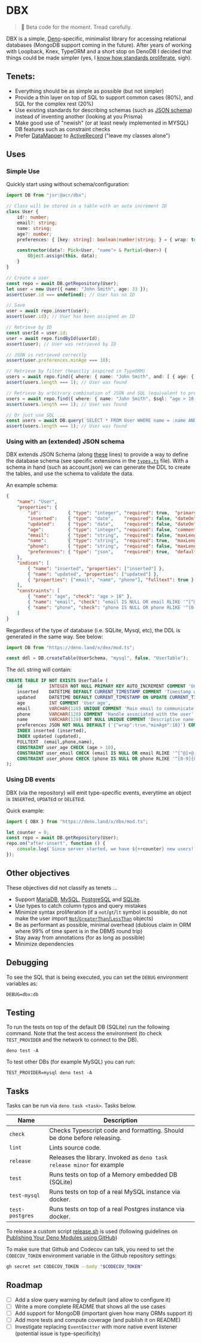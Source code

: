 # DBX

> 🚧 Beta code for the moment. Tread carefully.

DBX is a simple, [Deno](https://deno.land/)-specific, minimalist library for accessing relational databases (MongoDB support 
coming in the future). After years of working with Loopback, Knex, TypeORM and a short stop on DenoDB
I decided that things could be made simpler (yes, I [know how standards proliferate](https://imgs.xkcd.com/comics/standards.png), sigh).



## Tenets:

- Everything should be as simple as possible (but not simpler)
- Provide a thin layer on top of SQL to support common cases (80%), and SQL for the complex rest (20%)
- Use existing standards for describing schemas (such as [JSON schema](https://json-schema.org)) instead of inventing another (looking at you Prisma)
- Make good use of "newish" (or at least newly implemented in MYSQL) DB features such as constraint checks
- Prefer [DataMapper](https://typeorm.io/active-record-data-mapper#what-is-the-data-mapper-pattern) to [ActiveRecord](https://typeorm.io/active-record-data-mapper#what-is-the-active-record-pattern) ("leave my classes alone")


## Uses

### Simple Use

Quickly start using without schema/configuration:

```typescript
import DB from "jsr:@acr/dbx";

// Class will be stored in a table with an auto increment ID
class User {
    id!: number;
    email?: string;
    name: string;
    age?: number;
    preferences: { [key: string]: boolean|number|string; } = { wrap: true, minAge: 18 };

    constructor(data?: Pick<User, "name"> & Partial<User>) {
        Object.assign(this, data);
    }
}

// Create a user
const repo = await DB.getRepository(User);
let user = new User({ name: "John Smith", age: 33 });
assert(user.id === undefined); // User has no ID

// Save
user = await repo.insert(user);
assert(user.id); // User has been assigned an ID

// Retrieve by ID
const userId = user.id;
user = await repo.findById(userId);
assert(user); // User was retrieved by ID

// JSON is retrieved correctly
assert(user.preferences.minAge === 18);

// Retrieve by filter (heaviliy inspired in TypeORM)
users = await repo.find({ where: { name: "John Smith", and: [ { age: { gt: 18 } }, { age: { lt: 100 } } ] }, order: { age: "DESC" }, limit: 1 });
assert(users.length === 1); // User was found

// Retrieve by arbitrary combination of JSON and SQL (equivalent to previous query)
users = await repo.find({ where: { name: "John Smith", $sql: "age > 18 AND age < 100" }, order: { age: "DESC" }, limit: 1 });
assert(users.length === 1); // User was found

// Or just use SQL ...
const users = await DB.query(`SELECT * FROM User WHERE name = :name AND age > :minAge AND age < :maxAge`, {  name: "John Smith", minAge: 18, maxAge: 100 });
assert(users.length === 1); // User was found
```

### Using with an (extended) JSON schema

DBX extends JSON Schema (along [these](https://json-schema.org/understanding-json-schema/structuring.html#id21) lines) to 
provide a way to define the database schema (see specific extensions in the [`types.ts`](./src/types.ts) file). With a schema in hand (such as account.json) we
can generate the DDL to create the tables, and use the schema to validate the data.

An example schema:

```json
{
    "name": "User",
    "properties": {
        "id":          { "type": "integer", "required": true,  "primaryKey": true, "comment": "Unique identifier, auto-generated. It's the primary key." },
        "inserted":    { "type": "date",    "required": false, "dateOn": "insert", "comment": "Timestamp when current record is inserted" },
        "updated":     { "type": "date",    "required": false, "dateOn": "update", "comment": "Timestamp when current record is updated" },
        "age":         { "type": "integer", "required": false, "comment": "User age" },
        "email":       { "type": "string",  "required": false, "maxLength": 128, "unique": true, "comment": "Main email to communicate for user" },
        "name":        { "type": "string",  "required": true,  "maxLength": 128, "unique": true, "comment": "Descriptive name to identify the instance" },
        "phone":       { "type": "string",  "required": false, "maxLength": 128, "comment": "Phone associated with the user" },
        "preferences": { "type": "json",    "required": true,  "default": { "wrap": true, "minAge": 18 }, "comment": "All the general options associated with the user." }
    },
    "indices": [
        { "name": "inserted", "properties": ["inserted"] },
        { "name": "updated", "properties": ["updated"] },
        { "properties": ["email", "name", "phone"], "fulltext": true }
    ],
    "constraints": [
        { "name": "age", "check": "age > 10" },
        { "name": "email", "check": "email IS NULL OR email RLIKE '^[^@]+@[^@]+[.][^@]{2,}$'" },
        { "name": "phone", "check": "phone IS NULL OR phone RLIKE '^[0-9]{8,16}$'" }
    ]
}
```

Regardless of the type of database (i.e. SQLite, Mysql, etc), the DDL is generated in the same way. See below:

```typescript
import DB from "https://deno.land/x/dex/mod.ts";

const ddl = DB.createTable(UserSchema, "mysql", false, "UserTable");
```

The `ddl` string will contain:

```sql
CREATE TABLE IF NOT EXISTS UserTable (
    id          INTEGER NOT NULL PRIMARY KEY AUTO_INCREMENT COMMENT 'Unique identifier, auto-generated. It''s the primary key.',
    inserted    DATETIME DEFAULT CURRENT_TIMESTAMP COMMENT 'Timestamp when current record is inserted',
    updated     DATETIME DEFAULT CURRENT_TIMESTAMP ON UPDATE CURRENT_TIMESTAMP COMMENT 'Timestamp when current record is updated',
    age         INT COMMENT 'User age',
    email       VARCHAR(128) UNIQUE COMMENT 'Main email to communicate for that user',
    phone       VARCHAR(128) COMMENT 'Handle associated with the user',
    name        VARCHAR(128) NOT NULL UNIQUE COMMENT 'Descriptive name to identify the instance',
    preferences JSON NOT NULL DEFAULT ('{"wrap":true,"minAge":18}') COMMENT 'All the general options associated with the user.',
    INDEX inserted (inserted),
    INDEX updated (updated),
    FULLTEXT  (email,phone,name),
    CONSTRAINT user_age CHECK (age > 10),
    CONSTRAINT user_email CHECK (email IS NULL OR email RLIKE '^[^@]+@[^@]+[.][^@]{2,}$'),
    CONSTRAINT user_phone CHECK (phone IS NULL OR phone RLIKE '^[0-9]{8,16}$')
);
```

### Using DB events

DBX (via the repository) will emit type-specific events, everytime an object is `INSERT`ed, `UPDATE`d or `DELETE`d.

Quick example:

```typescript
import { DBX } from "https://deno.land/x/dbx/mod.ts";

let counter = 0;
const repo = await DB.getRepository(User);
repo.on("after-insert", function () {
    console.log(`Since server started, we have ${++counter} new users!`)
});
```


## Other objectives

These objectives did not classify as tenets ...

- Support [MariaDB](https://mariadb.org/), [MySQL](https://www.mysql.com/), [PostgreSQL](https://www.postgresql.org/) and [SQLite](https://www.sqlite.org/index.html).
- Use types to catch column typos and query mistakes
- Minimize syntax proliferation (if a `not`/`gt`/`lt` symbol is possible, do not make the user import [`Not`/`GreaterThan`/`LessThan`](https://typeorm.io/find-options#advanced-options) objects)
- Be as performant as possible, minimal overhead (dubious claim in ORM where 99% of time spent is in the DBMS round trip)
- Stay away from annotations (for as long as possible)
- Minimize dependencies

## Debugging

To see the SQL that is being executed, you can set the `DEBUG` environment variables as:

```
DEBUG=dbx:db
```

## Testing

To run the tests on top of the default DB (SQLite) run the following command. Note that the test access the environment
(to check `TEST_PROVIDER` and the network to connect to the DB).

```shell
deno test -A
```

To test other DBs (for example MySQL) you can run:

```shell
TEST_PROVIDER=mysql deno test -A
```


## Tasks

Tasks can be run via `deno task <task>`. Tasks below.

| Name            | Description                                                             |
|-----------------|-------------------------------------------------------------------------|
| `check`         | Checks Typescript code and formatting. Should be done before releasing. |
| `lint`          | Lints source code.                                                      |                     
| `release`       | Releases the library. Invoked as `deno task release minor` for example  |                     
| `test`          | Runs tests on top of a Memory embedded DB (SQLite)                      |                     
| `test-mysql`    | Runs tests on top of a real MySQL instance via docker.                  |                     
| `test-postgres` | Runs tests on top of a real Postgres instance via docker.               |                     

To release a custom script [release.sh](https://gist.github.com/acrodrig/8ca32ed618fe7d6d82900c1242d2eeb0) is used (following guidelines on [Publishing Your Deno Modules using GitHub](https://blog.bitsrc.io/publishing-your-deno-modules-using-github-f2bd86173392))

To make sure that Github and Codecov can talk, you need to set the `CODECOV_TOKEN` environment variable in the Github repository settings:

```bash
gh secret set CODECOV_TOKEN --body "$CODECOV_TOKEN"
```


## Roadmap

- [ ] Add a slow query warning by default (and allow to configure it)
- [ ] Write a more complete README that shows all the use cases
- [ ] Add support for MongoDB (important given how many ORMs support it)
- [ ] Add more tests and compute coverage (and publish it on README)
- [ ] Investigate replacing `EventEmitter` with more native event listener (potential issue is type-specificity)
